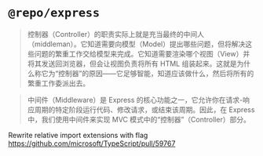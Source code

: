 # `@repo/express`

> 控制器（Controller）的职责实际上就是充当最终的中间人（middleman）。它知道需要向模型（Model）提出哪些问题，但将解决这些问题的繁重工作交给模型来完成。它知道需要渲染哪个视图（View）并将其发送回浏览器，但会让视图负责将所有 HTML 组装起来。这就是为什么称它为“控制器”的原因——它足够智能，知道应该做什么，然后将所有的繁重工作委派出去。

> 中间件（Middleware）是 Express 的核心功能之一，它允许你在请求-响应周期的特定阶段运行代码、修改请求，或结束该周期。因此，在 Express 中，我们使用中间件来实现 MVC 模式中的“控制器”（Controller）部分。

Rewrite relative import extensions with flag
https://github.com/microsoft/TypeScript/pull/59767